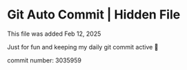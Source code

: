 # Git Auto Commit | Hidden File

This file was added Feb 12, 2025

Just for fun and keeping my daily git commit active 🤪

commit number: 3035959
